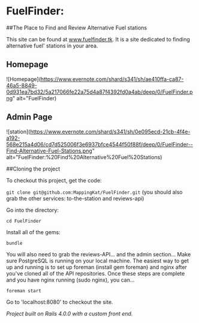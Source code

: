 FuelFinder:
============
##The Place to Find and Review Alternative Fuel stations

This site can be found at www.fuelfinder.tk.  It is a site dedicated to finding alternative fuel' stations in your area. 

Homepage
-------

![Homepage](https://www.evernote.com/shard/s341/sh/ae410ffa-ca87-46a5-8849-0d931ea7bd32/5a217066fe22a75d4a87f4392fd0a4ab/deep/0/FuelFinder.png" alt="FuelFinder)


Admin Page
-----------
![station](https://www.evernote.com/shard/s341/sh/0e095ecd-21cb-4f4e-a192-568e215a4d06/cd7d525006f3e6937bfce4544f50f88f/deep/0/FuelFinder--Find-Alternative-Fuel-Stations.png" alt="FuelFinder:%20Find%20Alternative%20Fuel%20Stations)


##Cloning the project

To checkout this project, get the code:

`git clone git@github.com:MappingKat/FuelFinder.git` (you should also grab the other services: to-the-station and reviews-api)

Go into the directory:

`cd FuelFinder`

Install all of the gems:

`bundle`

You will also need to grab the reviews-API... and the admin section... 
Make sure PostgreSQL is running on your local machine. The easiest way to get up and running is to set up foreman (install gem foreman) and nginx after you've cloned all of the API repositories.  Once these steps are complete and you have nginx running (sudo nginx), you can...

`foreman start`

Go to 'localhost:8080' to checkout the site.

*Project built on Rails 4.0.0 with a custom front end.*
